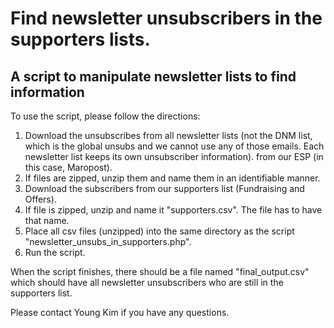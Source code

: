 # Find newsletter unsubscribers in the supporters lists.
## A script to manipulate newsletter lists to find information

To use the script, please follow the directions:

1. Download the unsubscribes from all newsletter lists (not the DNM list, which is the global unsubs and we cannot use any of those emails. Each newsletter list keeps its own unsubscriber information). from our ESP (in this case, Maropost).
2. If files are zipped, unzip them and name them in an identifiable manner.
3. Download the subscribers from our supporters list (Fundraising and Offers).
4. If file is zipped, unzip and name it "supporters.csv". The file has to have that name.
5. Place all csv files (unzipped) into the same directory as the script "newsletter_unsubs_in_supporters.php".
6. Run the script.

When the script finishes, there should be a file named "final_output.csv" which should have all newsletter unsubscribers who are still in the supporters list.

Please contact Young Kim if you have any questions.
